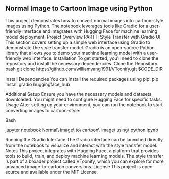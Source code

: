 <h2>Normal Image to Cartoon Image using Python</h2>
This project demonstrates how to convert normal images into cartoon-style images using Python. The notebook leverages tools like Gradio for a user-friendly interface and integrates with Hugging Face for machine learning model deployment.
Project Overview
PART I: Style Transfer with Gradio UI
This section covers setting up a simple web interface using Gradio to demonstrate the style transfer model.
Gradio is an open-source Python library that allows you to demo your machine learning model with a user-friendly web interface.
Installation
To get started, you'll need to clone the repository and install the necessary dependencies.
Clone the Repository
bash
git clone https://github.com/williamyang1991/VToonify.git $CODE_DIR

Install Dependencies
You can install the required packages using pip:
pip install gradio huggingface_hub

Additional Setup
Ensure you have the necessary models and datasets downloaded. You might need to configure Hugging Face for specific tasks.
Usage
After setting up your environment, you can run the notebook to start converting images to cartoon-style:

Bash

jupyter notebook Normal\ image\ to\ cartoon\ image\ using\ python.ipynb

Running the Gradio Interface
The Gradio interface can be launched directly from the notebook to visualize and interact with the style transfer model.
Notes
This project integrates with Hugging Face, a platform that provides tools to build, train, and deploy machine learning models.
The style transfer is part of a broader project called VToonify, which you can explore for more advanced image-to-cartoon conversions.
License
This project is open source and available under the MIT License.

